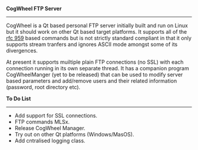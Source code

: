 **CogWheel FTP Server**
***

CogWheel is a Qt based personal FTP server initially built and run on Linux but it should work on other Qt based target platforms. It supports all of the [ rfc 959](https://tools.ietf.org/html/rfc959)  based commands but is not strictly standard compliant in that it only supports stream tranfers and ignores ASCII mode amongst some of its divergences.

At present it supports muiltiple plain FTP connections (no SSL) with each connection running in its own separate thread. It has a companion program CogWheelManger (yet to be released) that can be used to modify server based parameters and add/remove users and their related information (password, root directory etc).

**To Do List**
***
- Add support for SSL connections.
- FTP commands MLSx.
- Release CogWheel Manager.
- Try out on other Qt platforms (Windows/MasOS).
- Add cntralised logging class.